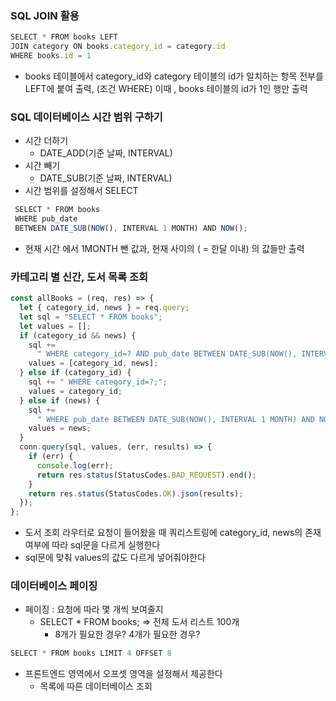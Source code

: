 ### SQL JOIN 활용

```jsx
SELECT * FROM books LEFT
JOIN category ON books.category_id = category.id
WHERE books.id = 1
```

- books 테이블에서 category_id와 category 테이블의 id가 일치하는 항목 전부를 LEFT에 붙여 출력, (조건 WHERE) 이때 , books 테이블의 id가 1인 행만 출력

### SQL 데이터베이스 시간 범위 구하기

- 시간 더하기
  - DATE_ADD(기준 날짜, INTERVAL)
- 시간 빼기
  - DATE_SUB(기준 날짜, INTERVAL)
- 시간 범위를 설정해서 SELECT

```jsx
 SELECT * FROM books
 WHERE pub_date
 BETWEEN DATE_SUB(NOW(), INTERVAL 1 MONTH) AND NOW();
```

- 현재 시간 에서 1MONTH 뺀 값과, 현재 사이의 ( = 한달 이내) 의 값들만 출력

### 카테고리 별 신간, 도서 목록 조회

```jsx
const allBooks = (req, res) => {
  let { category_id, news } = req.query;
  let sql = "SELECT * FROM books";
  let values = [];
  if (category_id && news) {
    sql +=
      " WHERE category_id=? AND pub_date BETWEEN DATE_SUB(NOW(), INTERVAL 1 MONTH) AND NOW();";
    values = [category_id, news];
  } else if (category_id) {
    sql += " WHERE category_id=?;";
    values = category_id;
  } else if (news) {
    sql +=
      " WHERE pub_date BETWEEN DATE_SUB(NOW(), INTERVAL 1 MONTH) AND NOW();";
    values = news;
  }
  conn.query(sql, values, (err, results) => {
    if (err) {
      console.log(err);
      return res.status(StatusCodes.BAD_REQUEST).end();
    }
    return res.status(StatusCodes.OK).json(results);
  });
};
```

- 도서 조회 라우터로 요청이 들어왔을 때 쿼리스트링에 category_id, news의 존재 여부에 따라 sql문을 다르게 실행한다
- sql문에 맞춰 values의 값도 다르게 넣어줘야한다

### 데이터베이스 페이징

- 페이징 : 요청에 따라 몇 개씩 보여줄지
  - SELECT \* FROM books; ⇒ 전체 도서 리스트 100개
    - 8개가 필요한 경우? 4개가 필요한 경우?

```jsx
SELECT * FROM books LIMIT 4 OFFSET 8
```

- 프론트엔드 영역에서 오프셋 영역을 설정해서 제공한다
  - 목록에 따른 데이터베이스 조회
